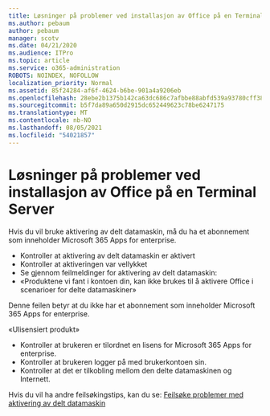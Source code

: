 ```yaml
---
title: Løsninger på problemer ved installasjon av Office på en Terminal Server
ms.author: pebaum
author: pebaum
manager: scotv
ms.date: 04/21/2020
ms.audience: ITPro
ms.topic: article
ms.service: o365-administration
ROBOTS: NOINDEX, NOFOLLOW
localization_priority: Normal
ms.assetid: 85f24284-af6f-4624-b6be-901a4a9206eb
ms.openlocfilehash: 28ebe2b1375b142ca63dc686c7afbbe88abfd539a93780cff3861f80de40b411
ms.sourcegitcommit: b5f7da89a650d2915dc652449623c78be6247175
ms.translationtype: MT
ms.contentlocale: nb-NO
ms.lasthandoff: 08/05/2021
ms.locfileid: "54021857"
---
```

# <a name="solutions-for-issues-around-installing-office-on-a-terminal-server"></a>Løsninger på problemer ved installasjon av Office på en Terminal Server

Hvis du vil bruke aktivering av delt datamaskin, må du ha et abonnement som inneholder Microsoft 365 Apps for enterprise.
  
- Kontroller at aktivering av delt datamaskin er aktivert
- Kontroller at aktiveringen var vellykket
- Se gjennom feilmeldinger for aktivering av delt datamaskin:
- «Produktene vi fant i kontoen din, kan ikke brukes til å aktivere Office i scenarioer for delte datamaskiner»
  
Denne feilen betyr at du ikke har et abonnement som inneholder Microsoft 365 Apps for enterprise.

«Ulisensiert produkt»

- Kontroller at brukeren er tilordnet en lisens for Microsoft 365 Apps for enterprise.
- Kontroller at brukeren logger på med brukerkontoen sin.
- Kontroller at det er tilkobling mellom den delte datamaskinen og Internett.

Hvis du vil ha andre feilsøkingstips, kan du se: [Feilsøke problemer med aktivering av delt datamaskin](https://docs.microsoft.com/DeployOffice/troubleshoot-shared-computer-activation)